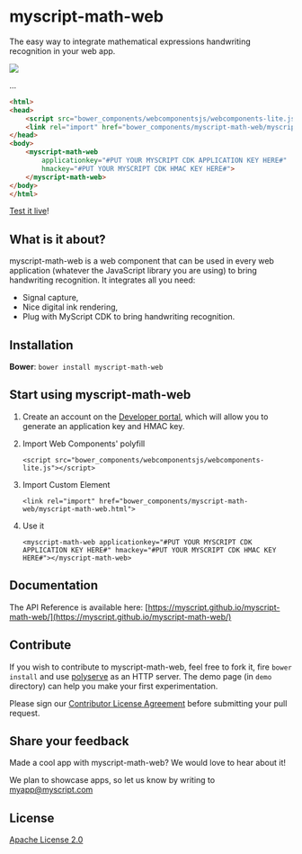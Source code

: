 myscript-math-web
=================

The easy way to integrate mathematical expressions handwriting recognition in your web app.

<a href="https://myscript.github.io/myscript-math-web/components/myscript-math-web/demo/"><img src="https://github.com/MyScript/myscript-math-web/raw/master/math.gif" /></a>

<!-- START-HIDDEN-SECTION: Add imports and styling here. -->
<script src="../webcomponentsjs/webcomponents-lite.js"></script>
<link rel="import" href="myscript-math-web.html">
<!-- END-HIDDEN-SECTION: Add the visible part of the demo below. -->
<myscript-math-web>...</myscript-math-web>

```html
<html>
<head>
    <script src="bower_components/webcomponentsjs/webcomponents-lite.js"></script>
    <link rel="import" href="bower_components/myscript-math-web/myscript-math-web.html">
</head>
<body>
    <myscript-math-web 
        applicationkey="#PUT YOUR MYSCRIPT CDK APPLICATION KEY HERE#" 
        hmackey="#PUT YOUR MYSCRIPT CDK HMAC KEY HERE#">
    </myscript-math-web>
</body>
</html>
```    

[Test it live](https://myscript.github.io/myscript-math-web/components/myscript-math-web/demo/)!

## What is it about?

myscript-math-web is a web component that can be used in every web application (whatever the JavaScript library you are using) to bring handwriting recognition. It integrates all you need:  
* Signal capture,
* Nice digital ink rendering,
* Plug with MyScript CDK to bring handwriting recognition.

## Installation

**Bower**: `bower install myscript-math-web`

## Start using myscript-math-web

1. Create an account on the [Developer portal](https://dev.myscript.com/), which will allow you to generate an application key and HMAC key.  

2. Import Web Components' polyfill

    `<script src="bower_components/webcomponentsjs/webcomponents-lite.js"></script>`

3. Import Custom Element

    `<link rel="import" href="bower_components/myscript-math-web/myscript-math-web.html">`

3. Use it

    `<myscript-math-web applicationkey="#PUT YOUR MYSCRIPT CDK APPLICATION KEY HERE#" hmackey="#PUT YOUR MYSCRIPT CDK HMAC KEY HERE#"></myscript-math-web>`

## Documentation 

The API Reference is available here: [https://myscript.github.io/myscript-math-web/](https://myscript.github.io/myscript-math-web/) 

## Contribute

If you wish to contribute to myscript-math-web, feel free to fork it, fire `bower install` and use [polyserve](https://github.com/PolymerLabs/polyserve) as an HTTP server. The demo page (in `demo` directory) can help you make your first experimentation.

Please sign our [Contributor License Agreement](CONTRIBUTING.md) before submitting your pull request.

## Share your feedback

Made a cool app with myscript-math-web? We would love to hear about it!

We plan to showcase apps, so let us know by writing to [myapp@myscript.com](mailto://myapp@myscript.com)

## License

[Apache License 2.0](http://www.apache.org/licenses/LICENSE-2.0)
